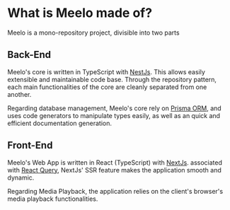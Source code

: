 # What is Meelo made of?

Meelo is a mono-repository project, divisible into two parts

## Back-End

Meelo's core is written in TypeScript with [NestJs](https://nestjs.com/). This allows easily extensible and maintainable code base. Through the repository pattern, each main functionalities of the core are cleanly separated from one another.

Regarding database management, Meelo's core rely on [Prisma ORM](https://www.prisma.io/), and uses code generators to manipulate types easily, as well as an quick and efficient documentation generation.

## Front-End

Meelo's Web App is written in React (TypeScript) with [NextJs](https://nextjs.org/). associated with [React Query](https://github.com/tanstack/query), NextJs' SSR feature makes the application smooth and dynamic.

Regarding Media Playback, the application relies on the client's browser's media playback functionalities.
